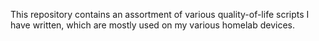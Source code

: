 This repository contains an assortment of various quality-of-life scripts I have written, which are mostly used on my various homelab devices. 
